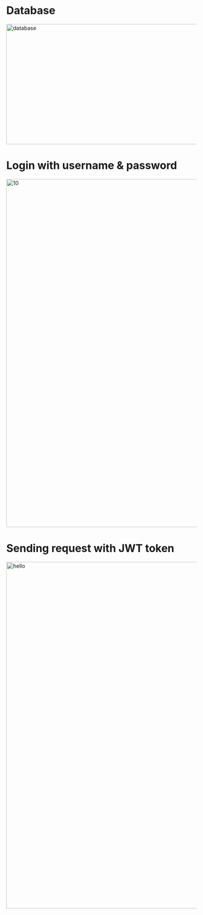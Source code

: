<h1><b>Database</b></h1>

<img width="786" height="318" alt="database" src="https://github.com/user-attachments/assets/5522063c-4161-49d1-8862-22c3a7a392ab" />



<h1><b>Login with username & password</b></h1>

<img width="1382" height="921" alt="10" src="https://github.com/user-attachments/assets/6a3ba184-92f3-4120-85e3-ff296d301ca8" />



<h1><b>Sending request with JWT token</b></h1>

<img width="1393" height="917" alt="hello" src="https://github.com/user-attachments/assets/7f938b2c-b106-43ab-bbe5-466ab0f273b8" />
